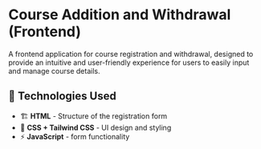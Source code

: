 # Course Addition and Withdrawal (Frontend)

A frontend application for course registration and withdrawal, designed to provide an intuitive and user-friendly experience for users to easily input and manage course details.

## 📜 Technologies Used

- 🏗 **HTML** - Structure of the registration form  
- 🎨 **CSS + Tailwind CSS** - UI design and styling  
- ⚡ **JavaScript** - form functionality 
